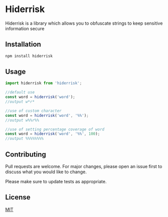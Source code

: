 # Hiderrisk

Hiderrisk is a library which allows you to obfuscate strings to keep sensitive information secure

## Installation


```bash
npm install hiderrisk
```

## Usage

```javascript
import hiderrisk from 'hiderrisk';

//default use
const word = hiderrisk('word');
//output w*r*

//use of custom character
const word = hiderrisk('word', '%%');
//output w%%r%%

//use of setting percentage coverage of word
const word = hiderrisk('word', '%%', 100);
//output %%%%%%%%
```

## Contributing
Pull requests are welcome. For major changes, please open an issue first to discuss what you would like to change.

Please make sure to update tests as appropriate.

## License
[MIT](https://choosealicense.com/licenses/mit/)